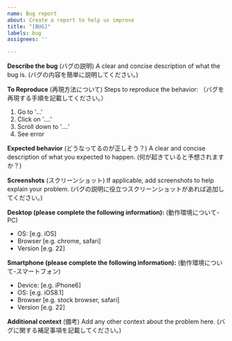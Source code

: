 ```yaml
---
name: Bug report
about: Create a report to help us improve
title: "[BUG]"
labels: bug
assignees: ''

---
```


**Describe the bug** (バグの説明)
A clear and concise description of what the bug is.
(バグの内容を簡単に説明してください。)

**To Reproduce** (再現方法について)
Steps to reproduce the behavior:
（バグを再現する手順を記載してください。）
1. Go to '...'
2. Click on '....'
3. Scroll down to '....'
4. See error

**Expected behavior** (どうなってるのが正しそう？)
A clear and concise description of what you expected to happen.
(何が起きていると予想されますか？)

**Screenshots** (スクリーンショット)
If applicable, add screenshots to help explain your problem.
(バグの説明に役立つスクリーンショットがあれば追加してください。)

**Desktop (please complete the following information):** (動作環境について-PC)
 - OS: [e.g. iOS]
 - Browser [e.g. chrome, safari]
 - Version [e.g. 22]

**Smartphone (please complete the following information):** (動作環境について-スマートフォン)
 - Device: [e.g. iPhone6]
 - OS: [e.g. iOS8.1]
 - Browser [e.g. stock browser, safari]
 - Version [e.g. 22]

**Additional context** (備考)
Add any other context about the problem here.
(バグに関する補足事項を記載してください。)
